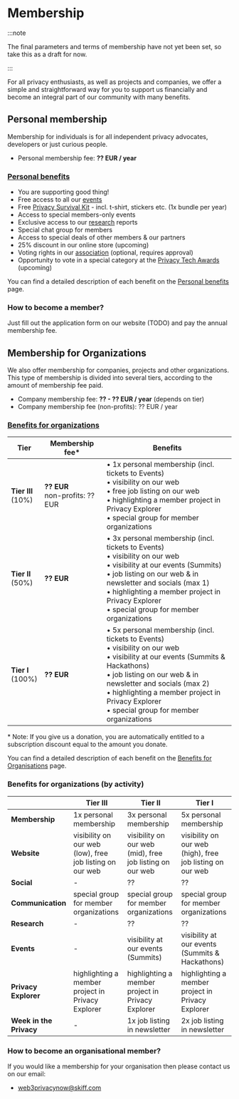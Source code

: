 # Membership

:::note

The final parameters and terms of membership have not yet been set, so take this as a draft for now.

:::

For all privacy enthusiasts, as well as projects and companies, we offer a simple and straightforward way for you to support us financially and become an integral part of our community with many benefits.

## Personal membership

Membership for individuals is for all independent privacy advocates, developers or just curious people.

* Personal membership fee: **?? EUR / year**

### [Personal benefits](/membership/personal-benefits)

* You are supporting good thing!
* Free access to all our [events](/events/)
* Free [Privacy Survival Kit](/membership/survival-kit) - incl. t-shirt, stickers etc. (1x bundle per year)
* Access to special members-only events
* Exclusive access to our [research](/research/) reports
* Special chat group for members
* Access to special deals of other members & our partners
* 25% discount in our online store (upcoming)
* Voting rights in our [association](/association/) (optional, requires approval)
* Opportunity to vote in a special category at the [Privacy Tech Awards](/projects/privacy-tech-awards) (upcoming) 

You can find a detailed description of each benefit on the [Personal benefits](/membership/personal-benefits) page.

### How to become a member?

Just fill out the application form on our website (TODO) and pay the annual membership fee.

## Membership for Organizations

We also offer membership for companies, projects and other organizations. This type of membership is divided into several tiers, according to the amount of membership fee paid.

* Company membership fee: **?? - ?? EUR / year** (depends on tier)
* Company membership fee (non-profits): ?? EUR / year

### [Benefits for organizations](/membership/org-benefits)

| Tier | Membership fee* | Benefits |
| --- | --- | --- |
| **Tier III**<br/>(10%) | **?? EUR**<br/>non-profits: ?? EUR | • 1x personal membership (incl. tickets to Events)<br />• visibility on our web<br />• free job listing on our web<br />• highlighting a member project in Privacy Explorer<br />• special group for member organizations |
| **Tier II**<br/>(50%) | **?? EUR** | • 3x personal membership (incl. tickets to Events)<br/>• visibility on our web<br/>• visibility at our events (Summits)<br/>• job listing on our web & in newsletter and socials (max 1)<br/>• highlighting a member project in Privacy Explorer<br/>• special group for member organizations |
| **Tier I**<br/>(100%) | **?? EUR** | • 5x personal membership (incl. tickets to Events)<br/>• visibility on our web<br />• visibility at our events (Summits & Hackathons)<br/>• job listing on our web & in newsletter and socials (max 2)<br/>• highlighting a member project in Privacy Explorer<br/>• special group for member organizations |

\* Note: If you give us a donation, you are automatically entitled to a subscription discount equal to the amount you donate.

You can find a detailed description of each benefit on the [Benefits for Organisations](/membership/org-benefits) page.

### Benefits for organizations (by activity)

| | Tier III | Tier II | Tier I |
| --- | --- | --- | --- |
| **Membership** | 1x personal membership | 3x personal membership | 5x personal membership |
| **Website** | visibility on our web (low), free job listing on our web | visibility on our web (mid), free job listing on our web | visibility on our web (high), free job listing on our web |
| **Social** | - | ?? | ?? |
| **Communication** | special group for member organizations | special group for member organizations | special group for member organizations |
| **Research** | - | ?? | ?? |
| **Events** | - | visibility at our events (Summits) | visibility at our events (Summits & Hackathons) |
| **Privacy Explorer** | highlighting a member project in Privacy Explorer | highlighting a member project in Privacy Explorer | highlighting a member project in Privacy Explorer |
| **Week in the Privacy** | - | 1x job listing in newsletter | 2x job listing in newsletter | 

### How to become an organisational member?

If you would like a membership for your organisation then please contact us on our email:
* web3privacynow@skiff.com
